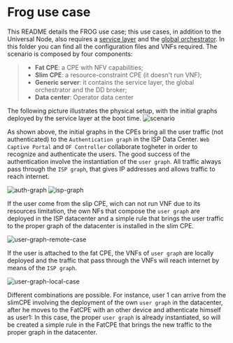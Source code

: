 Frog use case
===================

This README details the FROG use case; this use cases, in addition to the Universal Node, also requires a [service layer](https://github.com/netgroup-polito/frog4-service-layer) and the [global orchestrator](https://github.com/netgroup-polito/frog4-orchestrator). In this folder you can find all the configuration files and VNFs required.
The scenario is composed by four components:
> - **Fat CPE**:  a CPE with NFV capabilities;
> - **Slim CPE**:  a resource-constraint CPE (it doesn't run VNF);
> - **Generic server**: it contains the service layer, the global orchestrator and the DD broker;
> - **Data center**: Operator data center

The following picture illustrates the physical setup, with the initial graphs deployed by the service layer at the boot time.
![scenario](https://raw.githubusercontent.com/netgroup-polito/un-orchestrator/master/images/frog-setup-and-isp-graphs.PNG?raw=true)

As shown above, the initial graphs in the CPEs bring all the user traffic (not authenticated) to the `Authentication graph` in the ISP Data Center. `Web Captive Portal` and `OF Controller` collaborate togheter in order to recognize and authenticate the users. The good success of the authentication involve the instantiation of the `user graph`. All traffic always pass through the `ISP graph`, that gives IP addresses and allows traffic to reach internet.

![auth-graph](https://raw.githubusercontent.com/netgroup-polito/un-orchestrator/master/images/frog-auth-graph.PNG)
![isp-graph](https://raw.githubusercontent.com/netgroup-polito/un-orchestrator/master/images/frog-isp-graph.PNG)

If the user come from the slip CPE, wich can not run VNF due to its resources limitation, the own NFs that compose the `user graph` are deployed in the ISP datacenter and a simple rule that brings the user traffic to the proper graph of the datacenter is installed in the slim CPE.

![user-graph-remote-case](https://raw.githubusercontent.com/netgroup-polito/un-orchestrator/master/images/frog-user-graph-remote-case.PNG)

If the user is attached to the fat CPE, the VNFs of `user graph` are locally deployed and the traffic that pass through the VNFs will reach internet by means of the `ISP graph`.

![user-graph-local-case](https://raw.githubusercontent.com/netgroup-polito/un-orchestrator/master/images/frog-user-graph-local-case.PNG)

Different combinations are possible. For instance, user 1 can arrive from the slimCPE involving the deployment of the own `user graph` in the datacenter, after he moves to the FatCPE with an other device and athenticate himself as user1: In this case, the proper `user graph` is already instantiated, so will be created a simple rule in the FatCPE that brings the new traffic to the proper graph in the datacenter.
